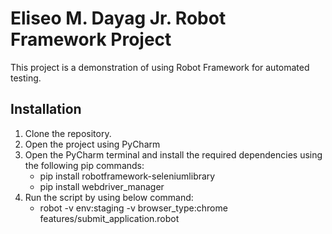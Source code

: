 # Eliseo M. Dayag Jr. Robot Framework Project
This project is a demonstration of using Robot Framework for automated testing.

## Installation
1. Clone the repository.
2. Open the project using PyCharm
3. Open the PyCharm terminal and install the required dependencies using the following pip commands:
    - pip install robotframework-seleniumlibrary
    - pip install webdriver_manager
4. Run the script by using below command:
   -  robot -v env:staging -v browser_type:chrome features/submit_application.robot